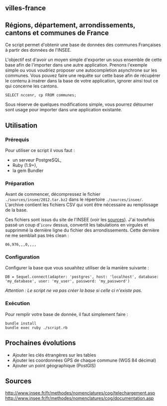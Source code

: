 ## villes-france

## Régions, département, arrondissements, cantons et communes de France

Ce script permet d'obtenir une base de données des communes Françaises à partir des données de l'INSEE.

L'objectif est d'avoir un moyen simple d'exporter un sous ensemble de cette base afin de l'importer dans une autre application.
Prenons l'exemple simple ou vous voudriez proposer une autocompletion asynchrone sur les communes.
Vous pouvez faire une requête sur cette base afin de récupérer le contenu à insérer dans la base de votre application,
ignorer ainsi tout ce qui concerne les cantons.


```
SELECT nccenr, cp FROM communes;
```

Sous réserve de quelques modifications simple, vous pourrez détourner sont usage pour importer dans une application existante.

## Utilisation

### Prérequis

Pour utiliser ce script il vous faut :

* un serveur PostgreSQL,
* Ruby (1.9+),
* la gem Bundler

### Préparation

Avant de commencer, décompressez le fichier `./sources/insee/2012.tar.bz2` dans le répertoire `./sources/insee/`.
L'archive contient les fichiers CSV qui vont être nécessaire au remplissage de la base.

Ces fichiers sont issus du site de l'INSEE (voir les [sources](#sources)).
J'ai toutefois passé un coup d'`iconv` dessus, convertit les tabulations en virgules et supprimmé la dernière ligne du fichier des arrondissements.
Cette dernière ne me semblait pas très clean :

```
06,976,,,0,,,,
```

### Configuration

Configurer la base que vous souahitez utiliser de la manière suivante :

```
DB = Sequel.connect(adapter: 'postgres', host: 'localhost', database: 'my_database', user: 'my_user', password: 'my_password')
```

_Attention : Le script ne va pas créer la base si celle ci n'existe pas._


### Exécution

Pour remplir votre base de donnée, il faut simplement faire :

```
bundle install
bundle exec ruby ./script.rb
```

## Prochaines évolutions

* Ajouter les clés étrangères sur les tables
* Ajouter les coordonnées GPS de chaque commune (WGS 84 décimal)
* Ajouter un point géographique (PostGIS)

## Sources

http://www.insee.fr/fr/methodes/nomenclatures/cog/telechargement.asp
http://www.insee.fr/fr/methodes/nomenclatures/cog/documentation.asp
